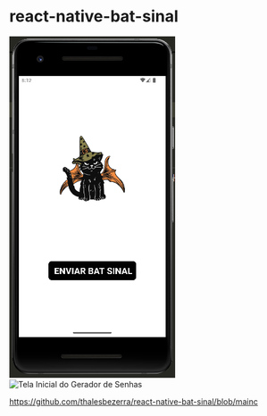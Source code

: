 # react-native-bat-sinal

![Tela Inicial do Gerador de Senhas](./assets/printbatsinal1.PNG)  ![Tela Inicial do Gerador de Senhas](printbatsinal2.png)

https://github.com/thalesbezerra/react-native-bat-sinal/blob/mainc
